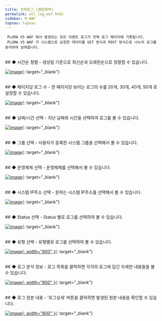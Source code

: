 ```yaml
---
title: 전체로그 (웹방화벽)
permalink: all_log_waf.html
sidebar: M_WAF
topnav: topnav
---
```


     PLURA V5 WAF 에서 발생되는 모든 이벤트 로그가 전체 로그 페이지에 기록됩니다.
     PLURA V5 WAF 가 시스템으로 요청한 데이터를 GET 방식과 POST 방식으로 나누어 로그를 분석하여 보여줍니다.

<br />
## ◆ 시간순 정렬
- 생성일 기준으로 최신순과 오래된순으로 정렬할 수 있습니다.

[![image](/docs/images/Manual/waf/all/1.png)](/docs/images/Manual/waf/all/1.png){: target="_blank"}

<br />
## ◆ 페이지당 로그 수
- 한 페이지당 보이는 로그의 수를 20개, 30개, 40개, 50개 로 설정할 수 있습니다.

[![image](/docs/images/Manual/waf/all/2.png)](/docs/images/Manual/waf/all/2.png){: target="_blank"}

<br />
## ◆ 날짜/시간 선택
- 지난 날짜와 시간을 선택하여 로그를 볼 수 있습니다.

[![image](/docs/images/Manual/waf/all/3.png)](/docs/images/Manual/waf/all/3.png){: target="_blank"}

<br />
## ◆ 그룹 선택
- 사용자가 등록한 시스템 그룹을 선택해서 볼 수 있습니다.

[![image](/docs/images/Manual/waf/all/4.png)](/docs/images/Manual/waf/all/4.png){: target="_blank"}

<br />
## ◆ 운영체제 선택
- 운영체제를 선택해서 볼 수 있습니다.

[![image](/docs/images/Manual/waf/all/5.png)](/docs/images/Manual/waf/all/5.png){: target="_blank"}

<br />
## ◆ 시스템 IP주소 선택
- 원하는 시스템 IP주소를 선택해서 볼 수 있습니다.

[![image](/docs/images/Manual/waf/all/6.png)](/docs/images/Manual/waf/all/6.png){: target="_blank"}
 
<br />
## ◆ Status 선택
- Status 별로 로그를 선택하여 볼 수 있습니다.

[![image](/docs/images/Manual/waf/all/7.png)](/docs/images/Manual/waf/all/7.png){: target="_blank"}

<br />
## ◆ 유형 선택
- 유형별로 로그를 선택하여 볼 수 있습니다.

[![image](/docs/images/Manual/waf/all/8.png){: width="800" }](/docs/images/Manual/waf/all/8.png){: target="_blank"}

<br />
## ◆ 로그 분석 정보
- 로그 목록을 클릭하면 각각의 로그에 담긴 자세한 내용들을 볼 수 있습니다.

[![image](/docs/images/Manual/waf/all/9.png){: width="800" }](/docs/images/Manual/waf/all/9.png){: target="_blank"}

<br />
## ◆ 로그 원본 내용
- ‘로그상세’ 버튼을 클릭하면 발생된 원본 내용을 확인할 수 있습니다.

[![image](/docs/images/Manual/waf/all/10.png){: width="800" }](/docs/images/Manual/waf/all/10.png){: target="_blank"}